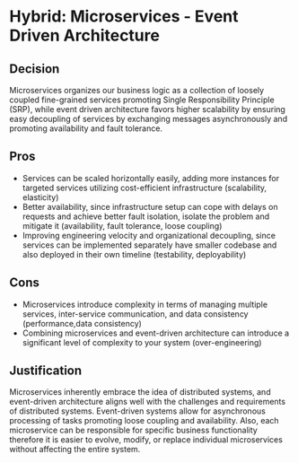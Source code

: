 # Hybrid: Microservices - Event Driven Architecture 

## Decision 

Microservices organizes our business logic as a collection of loosely coupled fine-grained services promoting
Single Responsibility Principle (SRP), while event driven architecture favors higher scalability by ensuring
easy decoupling of services by exchanging messages asynchronously and promoting availability and fault tolerance.

## Pros

- Services can be scaled horizontally easily, adding more instances for targeted services utilizing cost-efficient infrastructure (scalability, elasticity)
- Better availability, since infrastructure setup can cope with delays on requests and achieve better fault isolation, isolate the problem and mitigate it (availability, fault tolerance, loose coupling)
- Improving engineering velocity and organizational decoupling, since services can be implemented separately have smaller codebase and also deployed in their own timeline (testability, deployability)

## Cons

- Microservices introduce complexity in terms of managing multiple services, inter-service communication, and data consistency (performance,data consistency)
- Combining microservices and event-driven architecture can introduce a significant level of complexity to your system (over-engineering)

## Justification

Microservices inherently embrace the idea of distributed systems, and event-driven architecture aligns well with the challenges and requirements of distributed systems.
Event-driven systems allow for asynchronous processing of tasks promoting loose coupling and availability. Also, each microservice can be responsible for specific business functionality therefore it is easier to evolve, modify, or replace individual microservices without affecting the entire system.